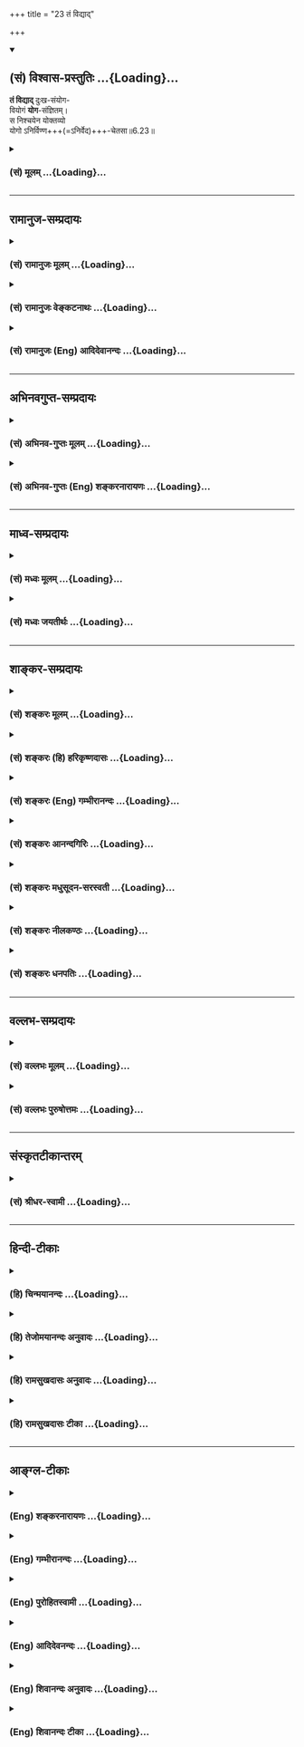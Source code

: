 +++
title = "23 तं विद्याद्"

+++
<div class="js_include" newlevelforh1="2" title="(सं) विश्वास-प्रस्तुतिः" unfilled url="/mahAbhAratam/vyAsaH/shlokashaH/06-bhIShma-parva/03-bhagavad-gItA-parva/saMskRtam/vishvAsa-prastutiH/06_Atma-saMyama-yogaH_a/23_taM_vidyAd.md">
<details open><summary><h2>(सं) विश्वास-प्रस्तुतिः ...{Loading}...</h2></summary>

**तं विद्याद्** दुःख-संयोग-  
वियोगं **योग**-संज्ञितम्।  
स निश्चयेन योक्तव्यो  
योगो ऽनिर्विण्ण+++(=ऽनिर्वेद)+++-चेतसा॥6.23॥
</details>
</div>
<div class="js_include collapsed" newlevelforh1="3" title="(सं) मूलम्" unfilled url="/mahAbhAratam/vyAsaH/shlokashaH/06-bhIShma-parva/03-bhagavad-gItA-parva/saMskRtam/mUlam/06_Atma-saMyama-yogaH_a/23_taM_vidyAd.md">
<details><summary><h3>(सं) मूलम् ...{Loading}...</h3></summary>

तं विद्याद् दुःखसंयोगवियोगं योगसंज्ञितम्।  
स निश्चयेन योक्तव्यो योगोऽनिर्विण्णचेतसा।।6.23।।
</details>
</div>


_________________
## रामानुज-सम्प्रदायः
<div class="js_include collapsed" newlevelforh1="3" title="(सं) रामानुजः मूलम्" unfilled url="/mahAbhAratam/vyAsaH/shlokashaH/06-bhIShma-parva/03-bhagavad-gItA-parva/saMskRtam/rAmAnujaH/mUlam/06_Atma-saMyama-yogaH_a/23_taM_vidyAd.md">
<details><summary><h3>(सं) रामानुजः मूलम् ...{Loading}...</h3></summary>

।।6.23।।**तं दुःखसंयोगवियोगं** दुःखसंयोगप्रत्यनीकाकारं योगशब्दाभिधेयं
ज्ञानं **विद्यात् स** एवंभूतो **योगः** इत्यारम्भदशायां **निश्चयेन
अनिर्विण्णचेतसा** हृष्टचेतसा **योगो योक्तव्यः।**

</details>
</div>
<div class="js_include collapsed" newlevelforh1="3" title="(सं) रामानुजः वेङ्कटनाथः" unfilled url="/mahAbhAratam/vyAsaH/shlokashaH/06-bhIShma-parva/03-bhagavad-gItA-parva/saMskRtam/rAmAnujaH/venkaTanAthaH/06_Atma-saMyama-yogaH_a/23_taM_vidyAd.md">
<details><summary><h3>(सं) रामानुजः वेङ्कटनाथः ...{Loading}...</h3></summary>

।। 6.23पुनरपि योगदशैव आदरातिरेकाय निरतिशयपुरुषार्थत्वप्रतिपादनेन
प्रपञ्च्यते यत्र इत्यादिभिः। निरुद्धं इत्यत्र
परिगृहीतत्वविनष्टत्वादिभ्रमव्युदासाय योगसेवया हेतुना सर्वत्र
निरुद्धमित्युक्तम्। सर्वतो निरुद्धमित्युक्ते प्रवृत्तस्य निवारणमात्रं
प्रतीयेतसर्वत्र इत्युक्ते तूत्तरोत्तरप्रवृत्त्यनुदयोऽपि सिध्यतीति
सप्तमीनिर्देशः। योगसेवया निरुद्धं यत्रोपरमते इत्युक्ते योगस्य
पृथगुपादानात् यच्छब्दार्थस्य योगाद्व्यतिरेकः प्रतीयेतेति
तद्व्युदासाययोगसंज्ञितम् इति वक्ष्यमाणान्वयेनयत्र योग इत्युक्तम्। यत्र
यस्मिन् काले इति परोक्तमयुक्तम् उपरितनयच्छब्दभिन्नार्थत्वप्रसङ्गात्
प्रतिनिर्देशस्थयोगशब्दानन्वयाच्चेति भावः। यत्रोपरमते इत्यत्र यतो
विच्छिद्यत इति भ्रमापाकरणायाहअतिशयितेति। यत्र सिद्धेऽन्यत उपरमत
इत्यध्याहारेण योजना न युक्ता तथा सतिनिरुद्धं इत्यनेन पुनरुक्तिश्च
स्यात्। उपसर्गाणां च नानार्थत्वादयमेवातिशयितार्थ उपपन्नः।
आसक्तिप्रतिपादनद्वारा तात्पर्येण वायमर्थः सिध्यतीति भावः। यत्र
चैवेत्येवकारस्य यथाक्रमान्वये प्रयोजनाभावात् उचितान्वयप्रदर्शनाय
आत्मन्येव तुष्यतीत्युक्तम्। अन्यनिरपेक्षमित्यवधारणतोषशब्दाभ्यां
अर्थसिद्धोक्तिः। यद्वाआत्मानं पश्यंस्तुष्यति इत्येतावतैव विवक्षितसिद्धौ
पुनरात्मनीति निर्देशः तदन्यव्युदासार्थ इत्यभिप्रायः। आत्मनि
परमात्मानमिति योजना तु जीवयोगविषयत्वादिहासङ्गता।
अतीन्द्रियमित्युक्तत्वात् परिशेषात् औचित्याच्चबुद्धिग्राह्यम् इत्यत्र
बुद्धिं विशिनष्टि आत्मबुद्ध्येकेति। आत्यन्तिकं
पुनर्दुःखसम्भेदरहितमित्यर्थः। यदेवंविधं सुखं तद्यत्र वेत्तीत्यन्वयः।
यद्वा यत्तदिति पिण्डितं प्रसिद्ध्यतिशयार्थं तदित्येवार्थः। केचित्तु
यत्तच्छब्दान्वयप्रकारमजानन्तःसुखमात्यन्तिकं यत्र इति पठन्तिवेत्ति यत्र
इति यत्रशब्दः पूर्वोत्तरवाक्यसाधारणतया मध्ये प्रयुक्तः।
वेत्तीत्यस्यापवर्गदशानुभाव्यसुखप्रतिसन्धानपरत्वव्युदासाय
योगरूपापारोक्ष्याभिप्रायेणअनुभवतीत्युक्तम्। आत्मनि तुष्यति इति
पूर्वमितरसुखनिरपेक्षत्वपरम्। सुखमात्यन्तिकम् इत्यादिकं तु
स्वरूपसुखानुभवपरमित्यपौनरुक्त्यम्। सुखातिरेकेणेति उक्त एवाचलनहेतुरुचित
इति भावः। प्रामाणिकार्थान्न चलतीति वा सम्यक् चलतीति वा निर्वहणं मन्दम्।
योगदशायां च सुखातिरेकेण स्वरसतस्तदवस्थयैव
चिरतरावस्थानाभिधानमुचितमपेक्षितं चेत्यभिप्रायेणतत्त्वतः
इत्यस्यतद्भावादिति प्रतिपदमुक्तम्। इतरविषयनिरोधनैरपेक्ष्येयत्र इति
श्लोकेनोक्ते। तत आत्मस्वरूपसुखानुभवस्तस्य स्वरसवाहितया दुर्विच्छेदत्वं
चसुखम् इति श्लोकेनाभिहिते। अथयं लब्ध्वा इति श्लोकेन योगविरतिकालेष्वपि
तस्यैवाभिलाषपदत्वाद्बाह्यसुखाभिलाषेण दुःखेन चानास्कन्दनमुच्यत इति
विभागज्ञापनाभिप्रायेणयोगाद्विरत इत्यादिकमुक्तम्। योगदशायां तु
लाभान्तरप्रतिसन्धानमेव नास्तीति भावः। गुरुणापि
इत्युक्तगौरवव्यञ्जनायगुणवत्पुत्रवियोगादिनेत्युक्तम्। पुत्रजन्मविपत्तिभ्यां
न परं सुखदुःखयोः इति ह्याहुः। न विचाल्यते योगप्रतिकूलमवसादं न
गच्छतीत्यर्थः। दुःखसंयोगस्य वियोगस्तस्यासम्बन्धः अभाव इत्यर्थः। स च
भावान्तरमिति ज्ञापनायाह दुःखसंयोगप्रत्यनीकाकारमिति। दुःखसंयोगस्य वियोगो
यत्रेति व्यधिकरणबहुव्रीहौ फलितोक्तिरियम्। अथवा वियोगशब्दोऽत्र
वियुज्यतेऽनेनेति करणार्थघञन्तो वियोगहेतुपर इति भावः। निर्विण्णचेतसेति
पदच्छेदे संसारे तापत्रयेष्वेवेत्यध्याहारः स्यात् तत्तु सप्रयोजने
योजनान्तरे सम्भवति न युक्तम् तस्मादनिर्निण्णचेतसेति पदच्छेदः।
निश्चयशब्दोऽपि तेनैव हेतुसमर्पणेनान्वितः न तुयोक्तव्यः इत्यनेन
निरर्थकान्वयप्रसङ्गात्। अनिर्विण्णत्वहेतुश्च निश्चयः
पूर्वोक्तनिरतिशयपुरुषार्थत्वेनैव स्यात् तदेतदखिलमभिसन्धायाह स
एवमिति। एवंरूपो निरतिशयपुरुषार्थरूप इत्यर्थः। योक्तव्यः इत्युक्तत्वात्
आरम्भोपकारकत्वद्योतनायआरम्भदशायामित्युक्तम्। मनसा क्लिश्यमानस्तु समाधानं
च कामयेत्। अनिर्वेदं मुनिर्गच्छन् कुर्यादेवात्मनो हितम्। इति
ह्युच्यते।। अतो विरक्त्युपयुक्तो निर्वेदोऽन्यः अयं त्वन्यादृश
इतिहृष्टचेतसेत्युक्तम्। योक्तव्यः कर्तव्य इत्यर्थः।  
  

</details>
</div>
<div class="js_include collapsed" newlevelforh1="3" title="(सं) रामानुजः (Eng) आदिदेवानन्दः" unfilled url="/mahAbhAratam/vyAsaH/shlokashaH/06-bhIShma-parva/03-bhagavad-gItA-parva/saMskRtam/rAmAnujaH/english/AdidevAnandaH/06_Atma-saMyama-yogaH_a/23_taM_vidyAd.md">
<details><summary><h3>(सं) रामानुजः (Eng) आदिदेवानन्दः ...{Loading}...</h3></summary>

6.20 - 6.23 Where, through the practice of Yoga, the mind, which is subdued everywhere by such practice, 'rejoices', i.e., rejoices in surpassing felicity; and where, perceiving through Yoga 'the self
(Atman)' by 'the mind (Atman)' one is delighted by the self and indifferent to all other objects; and where, through Yoga, one 'knows',
i.e., experiences that infinite happiness which can be grasped only by
the 'intellect' contemplating on the self, but is beyond the grasp of
the senses; where, remaining in that Yoga, one does not 'swerve from
that state,' because of the overwhelming happiness that state confers;
having gained which, he desires for it alone, even when he is awakened
from Yoga, and does not hold anything else as a gain; where one is not
moved even by 'the heaviest sorrow' caused by any berevaement like that
of a virtuous son - let him know that disunion from all union with pain,
i.e., which forms the opposite of union with pain, is called by the term
Yoga. This Yoga must be practised with the determination of its nature
as such from the beginning with a mind free from despondency, i.e., with
zestful exaltation.

</details>
</div>


_________________
## अभिनवगुप्त-सम्प्रदायः
<div class="js_include collapsed" newlevelforh1="3" title="(सं) अभिनव-गुप्तः मूलम्" unfilled url="/mahAbhAratam/vyAsaH/shlokashaH/06-bhIShma-parva/03-bhagavad-gItA-parva/saMskRtam/abhinava-guptaH/mUlam/06_Atma-saMyama-yogaH_a/23_taM_vidyAd.md">
<details><summary><h3>(सं) अभिनव-गुप्तः मूलम् ...{Loading}...</h3></summary>

।।6.20 6.23।। इदानीं तस्य स्वस्वभावस्य ब्रह्मणो बहुतर-विशेषण-द्वारेण स्वरूपं निरूप्यते - यः तीर्थान्तर-कल्पितेभ्यश् च रूपेभ्यो व्यतिरेकः - यत्रेत्यादि, अनिर्विण्णचेतसा इत्यन्तम्। 

**यत्र मनो निरुद्धम् उपरमते** स्वयम् एव।  
**आत्यन्तिकं** विषय-कृत-कालुष्याभावात् **सुखं यत्र वेत्ति**।  

**अपरो लाभो** धन-दार-पुत्रादीनां संनियोग-लब्धश् च योगः अन्यत्र सुख-धीर् निवर्तते च +इति वस्तु-स्व-भावो ऽयम् इत्य् अर्थः।  
**न विचाल्यते** विशेषेण न चाल्यते अपि तु संस्कार-मात्रेणैवास्य प्रथम-क्षण-मात्रम् एव चलनं कारुण्यादि-वशात्,+++(5)+++ न तु मूढतया विनष्टो "बताहम्! किं मया प्रतिपत्तव्यम्" इत्यादि।  

**दुःखसंयोगस्य वियोगो** यतः,  
**स** च **निश्चयेन** आस्तिकताजनितया श्रद्धया सर्वथा **योक्तव्यः** अभ्यसनीयः।  
**अनिर्विण्णम्** उपेय-प्राप्तौ दृढ-तरं  
संसारं दुःख-बहुलम् प्रति **निर्विण्णं** वा  
+++(S N omit वा)+++ **चेतो** यस्य।

</details>
</div>
<div class="js_include collapsed" newlevelforh1="3" title="(सं) अभिनव-गुप्तः (Eng) शङ्करनारायणः" unfilled url="/mahAbhAratam/vyAsaH/shlokashaH/06-bhIShma-parva/03-bhagavad-gItA-parva/saMskRtam/abhinava-guptaH/english/shankaranArAyaNaH/06_Atma-saMyama-yogaH_a/23_taM_vidyAd.md">
<details><summary><h3>(सं) अभिनव-गुप्तः (Eng) शङ्करनारायणः ...{Loading}...</h3></summary>

6.20-23 Yatra etc. upto anirvinna-cetasa. Where the mind well restrained
remains iet : i.e., on its own accord. Where he realises the limitless
Bliss : Becuase the dirts created by the sense-objects are absent. Any
other gain : the gain obtained through the close contacts with wealth.
wives, childeren etc. The idea is : With regard to other objects, the
notion of their being sources of pleasure disappears; and it is the
nature of the thing in estion. Not shaken much : not shaken to a great
extent; \[hence\] there is yet \[a little\] shaking in him, purely due
to \[former\] mental impression; and it lasts only for a moment due to
his compassion \[towards all creatures\], and not due to the wrong
notions like 'Alas ! I am undone ! What is to done by me.' and so on.
That, due to which the cessation of contact with misery results-that
must be yoked i.e., practised (concentrated upon) by all means, with
determination i.e., with faith, born of the belief \[in the Self\]. Of
undepressed mind. i.e., because the goal has been reached. Or of
depressed mind : i.e., depressed that the birth-and-death-cycle is very
firm and is full of misery. The means for abandoning desire is to
abandon intention. This (the Lord) says :

</details>
</div>


_________________
## माध्व-सम्प्रदायः
<div class="js_include collapsed" newlevelforh1="3" title="(सं) मध्वः मूलम्" unfilled url="/mahAbhAratam/vyAsaH/shlokashaH/06-bhIShma-parva/03-bhagavad-gItA-parva/saMskRtam/madhvaH/mUlam/06_Atma-saMyama-yogaH_a/23_taM_vidyAd.md">
<details><summary><h3>(सं) मध्वः मूलम् ...{Loading}...</h3></summary>

।।6.23।। दुःखसंयोगो येन वियुज्यते स दुःखसंयोगवियोगः। न केवलमुत्पन्नं
दुःखं विनाशय्रति। उत्पत्तिमेव निवारयतीति दर्शयति संयोगशब्देन। निश्चयेन
योक्तव्यः योक्तव्य एव बुभूषुणेत्यर्थः।

</details>
</div>
<div class="js_include collapsed" newlevelforh1="3" title="(सं) मध्वः जयतीर्थः" unfilled url="/mahAbhAratam/vyAsaH/shlokashaH/06-bhIShma-parva/03-bhagavad-gItA-parva/saMskRtam/madhvaH/jayatIrthaH/06_Atma-saMyama-yogaH_a/23_taM_vidyAd.md">
<details><summary><h3>(सं) मध्वः जयतीर्थः ...{Loading}...</h3></summary>

।।6.23।। ननु दुःखसम्बन्धस्य वियोगो ध्वंसः स कथं योगः स्यात् इत्यत आह
**दुःखेति**। करणेऽपि घञः स्मरणात्। एवं तर्हि दुःखवियोगमित्येव वक्तव्यम्
किं संयोगशब्देन इत्यत आह **न केवलमि**ति। वियोगशब्दो निवारणे वर्तत इति
भावः। एतच्च पदाधिक्यादेव लभ्यते नान्यथा। ननुस निश्चयेन योक्तव्यः इति
पुनर्विधानं किमर्थं निश्चयेनेत्यादिविशेषविधानार्थमिति चेत् न महाफले
सन्देहात् प्रवृत्त्यभावेननिश्चयेन इत्यस्य वैयर्थ्यादित्यत आह
**निश्चयेने**ति। अयोगव्यवच्छेदे निश्चयशब्द इत्यर्थः। कुत्रायोगो
व्यवच्छिद्यत इत्यत उक्तं **बुभूषुणे**ति मुमुक्षुणेत्यर्थः।

</details>
</div>


_________________
## शाङ्कर-सम्प्रदायः
<div class="js_include collapsed" newlevelforh1="3" title="(सं) शङ्करः मूलम्" unfilled url="/mahAbhAratam/vyAsaH/shlokashaH/06-bhIShma-parva/03-bhagavad-gItA-parva/saMskRtam/shankaraH/mUlam/06_Atma-saMyama-yogaH_a/23_taM_vidyAd.md">
<details><summary><h3>(सं) शङ्करः मूलम् ...{Loading}...</h3></summary>

।।6.23।। **तं विद्यात्** विजानीयात् **दुःखसंयोगवियोगं** दुःखैः संयोगः
दुःखसंयोगः तेन वियोगः दुःखसंयोगवियोगः तं दुःखसंयोगवियोगं **योग** इत्येव
**संज्ञितं** विपरीतलक्षणेन विद्यात् विजानीयादित्यर्थः। योगफलमुपसंहृत्य
पुनरन्वारम्भेण योगस्य कर्तव्यता उच्यते निश्चयानिर्वेदयोः
योगसाधनत्वविधानार्थम्। **स** यथोक्तफलो **योगः निश्चयेन** अध्यवसायेन
**योक्तव्यः अनिर्विण्णचेतसा** न निर्विण्णम् अनिर्विण्णम्। किं तत् चेतः
तेन निर्वेदरहितेन चेतसा चित्तेनेत्यर्थः।। किञ्च

</details>
</div>
<div class="js_include collapsed" newlevelforh1="3" title="(सं) शङ्करः (हि) हरिकृष्णदासः" unfilled url="/mahAbhAratam/vyAsaH/shlokashaH/06-bhIShma-parva/03-bhagavad-gItA-parva/saMskRtam/shankaraH/hindI/harikRShNadAsaH/06_Atma-saMyama-yogaH_a/23_taM_vidyAd.md">
<details><summary><h3>(सं) शङ्करः (हि) हरिकृष्णदासः ...{Loading}...</h3></summary>

।।6.23।। यत्रोपरमते से लेकर यहाँतक समस्त विशेषणोंसे विशिष्ट आत्माका
अवस्थाविशेषरूप जो योग कहा गया है उस योग नामक अवस्थाको दुःखोंके संयोगका
वियोग समझना चाहिये। अभिप्राय यह कि दुःखोंसे संयोग होना दुःखसंयोग है उससे
वियोग हो जाना दुःखोंके संयोगका वियोग है उस दुःखसंयोगवियोग को योग ऐसे
विपरीत नामसे कहा हुआ समझना चाहिये। योगफलका उपसंहार करके अब दृढ़ निश्चयको
और योगविषयक रुचिको भी योगका साधन बतानेके लिये पुनः प्रकारान्तरसे योगकी
कर्तव्यता बतायी जाती है वह उपर्युक्त फलवाला योग बिना उकताये हुए चित्तसे
निश्चयपूर्वक करना चाहिये। जिस चित्तमें निर्विण्णता ( उद्वेग ) न हो वह
अनिर्विण्णचित्त है ऐसे अनिर्विण्ण ( न उकताये हुए ) चित्तसे निश्चयपूर्वक
योगका साधन करना चाहिये यह अभिप्राय है।

</details>
</div>
<div class="js_include collapsed" newlevelforh1="3" title="(सं) शङ्करः (Eng) गम्भीरानन्दः" unfilled url="/mahAbhAratam/vyAsaH/shlokashaH/06-bhIShma-parva/03-bhagavad-gItA-parva/saMskRtam/shankaraH/english/gambhIrAnandaH/06_Atma-saMyama-yogaH_a/23_taM_vidyAd.md">
<details><summary><h3>(सं) शङ्करः (Eng) गम्भीरानन्दः ...{Loading}...</h3></summary>

6.23 Vidyat, one should know; tat, that; duhkha-samyoga-viyogam,
severance (viyoga) of contact (samyoga) with sorrow (duhkha); to be
verily yoga-sanjnitam, what is called Yoga-i.e. oen should know it
through a negative definition. After concluding the topic of the result
of Yoga, the need for pursuing Yoga is again being spoken of in another
way in order to enjoin 'preservance' and 'freedom from depression' as
the disciplines for Yoga: Sah, that; yogah, Yoga, which has the results
as stated above; yoktavyah, has to be practised; niscayena, with
perservance; and anirvinnacetasa, with an undepressed heart. That which
is not (a) depressed (nirvinnam) is anirvinnam. What is that; The heart.
(One has to practise Yoga) with that heart which is free from
depression. This is the meaning. Again,

</details>
</div>
<div class="js_include collapsed" newlevelforh1="3" title="(सं) शङ्करः आनन्दगिरिः" unfilled url="/mahAbhAratam/vyAsaH/shlokashaH/06-bhIShma-parva/03-bhagavad-gItA-parva/saMskRtam/shankaraH/AnandagiriH/06_Atma-saMyama-yogaH_a/23_taM_vidyAd.md">
<details><summary><h3>(सं) शङ्करः आनन्दगिरिः ...{Loading}...</h3></summary>

।।6.23।। तं विद्यादित्याद्यपेक्षितं पूरयन्नवतारयति **यत्रेति।**
तमित्यात्मावस्थाविशेषं परामृशति। दुःखसंयोगस्य वियोगो वियोगसंज्ञितो
युज्यते स कथं योगसंज्ञितः स्यादित्याशङ्क्याह **विपरीतेति।** इयं हि
योगावस्था समुत्खातनिखिलदुःखभेदेति दुःखसंयोगाभावो योगसंज्ञामर्हतीत्यर्थः।
उपसंहृते योगफले किमिति पुनर्योगस्य कर्तव्यत्वमुच्यते तत्राह
**योगफलमिति।** प्रकारान्तरेण योगस्य कर्तव्यत्वोपदेशारम्भोऽत्रान्वारम्भः
योगं युञ्जानस्तत्क्षणादुक्तां संसिद्धिमलभमानः संशयानो निवर्तेतेति
तन्निवृत्त्यर्थं पुनः कर्तव्यत्वोपदेशोऽर्थवानिति मत्वाह **निश्चयेति।**
तयोः साधनत्वविधानमेवाक्षरयोजनया साधयति **स यथेति।** इह जन्मनि जन्मान्तरे
वा सेत्स्यतीत्यध्यवसापः। योक्तव्यः कर्तव्यः।

</details>
</div>
<div class="js_include collapsed" newlevelforh1="3" title="(सं) शङ्करः मधुसूदन-सरस्वती" unfilled url="/mahAbhAratam/vyAsaH/shlokashaH/06-bhIShma-parva/03-bhagavad-gItA-parva/saMskRtam/shankaraH/madhusUdana-sarasvatI/06_Atma-saMyama-yogaH_a/23_taM_vidyAd.md">
<details><summary><h3>(सं) शङ्करः मधुसूदन-सरस्वती ...{Loading}...</h3></summary>

।।6.23।। यत्रोपरमत इत्यारभ्य बहुभिर्विशेषणैर्यो निर्वृत्तिकः
परमानन्दाभिव्यञ्जकाश्चित्तावस्थाविशेष उक्तस्तं चित्तवृत्तिनिरोधं
चित्तवृत्तिमयसर्वदुःखविरोधित्वेन दुःखवियोगमिव सन्तं योगसंज्ञितं
वियोगशब्दार्हमपि विरोधिलक्षणया योगशब्दवाच्यं विद्यज्जानीयान्नतु
योगशब्दानुरोधात्कंचित्संबन्धं प्रतिपद्येतेत्यर्थः। तथाच
भगवान्पतञ्जलिरसूत्रयत्योगश्चित्तवृत्तिनिरोधः इति। योगो भवति दुःखहा इति
यत्प्रागुक्तं तदेतदुपसंहृतम्। एवंभूते योगे निश्चयानिर्वेदयोः
साधनत्वविधानायाह स यथोक्तफलो योगो निश्चयेन
शास्त्राचार्यवचनतात्पर्यविषयोऽर्थः सत्य एवेत्यध्यवसायेन
योक्तव्योऽभ्यसनीयः। अनिर्विण्णचेतसा एतावतापि कालेन योगो न सिद्धः किमतः
परं कष्टमित्यनुतापो निर्वेदस्तद्रहितेन चेतसा। इह जन्मनि जन्मान्तरे वा
सेत्स्यसि किं त्वरयेत्येवं धैर्ययुक्तेन मनसेत्यर्थः। तदेतद्गौडपादा
उदाजह्नुःउत्सेक उदधेर्यद्वत्कुशाग्रेणैकबिन्दुना। मनसो
निग्रहस्तद्वद्भवेदपरिखेदतः।। इति। उत्सेक उत्सेचनम् शोषणाध्यवसायेन
जलोद्धरणमिति यावत्। अत्र संप्रदायविद आख्यायिकामाचक्षते कस्यचित्किल
पक्षिणोऽण्डानि तीरस्थानि तरङ्गवेगेन समुद्रोऽपजहार। स च समुद्रं
शोषयिष्याम्येवेति प्रवृत्तः स्वमुखाग्रेणैकैकं जलबिन्दुमुपरि प्रचिक्षेप।
तदा च बहुभिः पक्षिभिर्बन्धुर्गैर्वार्यमाणोऽपि नैवोपरराम। यदृच्छया च
तत्रागतेन नारदेन निवारितोऽप्यस्मिञ्जन्मनि जन्मान्तरे वा येन
केनाप्युपायेन समुद्रं शोषयिष्याम्येवेति प्रतिजज्ञे। ततश्च
दैवानुकूल्यात्कृपालुर्नारदो गरुडं तत्साहाय्याय प्रेषयामास
समुद्रस्त्वज्ज्ञातिद्रोहेण त्वामवमन्यत इति वचनेन। ततो गरुडपक्षवातेन
शुष्यन्समुद्रो भीतस्तान्यण्डानि तस्मै पक्षिणेप्रददौइति। एवमखेदेन
मनोनिरोधे परमधर्मे प्रवर्तमानं योगिनमीश्वरोऽनुगृह्णाति। ततश्च पक्षिण इव
तस्याभिमतं सिध्यतीति भावः।

</details>
</div>
<div class="js_include collapsed" newlevelforh1="3" title="(सं) शङ्करः नीलकण्ठः" unfilled url="/mahAbhAratam/vyAsaH/shlokashaH/06-bhIShma-parva/03-bhagavad-gItA-parva/saMskRtam/shankaraH/nIlakaNThaH/06_Atma-saMyama-yogaH_a/23_taM_vidyAd.md">
<details><summary><h3>(सं) शङ्करः नीलकण्ठः ...{Loading}...</h3></summary>

।।6.23।।**तमिति।** यत्रोपरमते चित्तमित्यादिनोक्तलक्षणं तं
दुःखसंयोगस्याप्यन्तःकरणसंबन्धस्य वियोगमेव सन्तं विरुद्धलक्षणया
योगसंज्ञितं विद्यात्। योगफलमुपसंहृत्य पुनर्निश्चयानिर्वेदयोः
साधनत्वविधानपूर्वकं तमेव शतकृत्वोऽपि पथ्यं वदितव्यमिति न्यायेन विधत्ते
**स इत्यादिना।** स योगो निश्चयेनाध्यवसायेनानिर्विण्णं निर्वेदरहितं चेतो
यस्य तेन योक्तव्योऽभ्यसनीयः। यद्वाशान्तो दान्त उपरतस्तितिक्षुः समाहितो
भूत्वात्मन्येवात्मानं पश्येत् इति श्रुतिविहितं श्रुत्यन्तरदृष्टं
श्रद्धावित्तपदोपेतं शमादिषट्कमत्र क्रमतो विधीयते। तत्र निश्चयेनेति
गुरुवेदवाक्यादौ फलावश्यंभावनिश्चयलक्षणा श्रद्धात्र निश्चयपदेन गृह्यते।
तथा निर्विण्णचेतसेति वैराग्येण द्वन्द्वसहिष्णुत्वलक्षणा तितिक्षा विधीयते
इति ज्ञेयम्।

</details>
</div>
<div class="js_include collapsed" newlevelforh1="3" title="(सं) शङ्करः धनपतिः" unfilled url="/mahAbhAratam/vyAsaH/shlokashaH/06-bhIShma-parva/03-bhagavad-gItA-parva/saMskRtam/shankaraH/dhanapatiH/06_Atma-saMyama-yogaH_a/23_taM_vidyAd.md">
<details><summary><h3>(सं) शङ्करः धनपतिः ...{Loading}...</h3></summary>

।।6.23।। यत्रोपरमत इत्यारभ्य यावद्भिर्विशेषणैर्विशिष्ट आत्मावस्थाविशिष्टो
योग उक्तः तं योगसंज्ञितं विद्याज्जनीयात्। इति यत्र यस्मन्काले इत्यादि
भाष्यं समाध्युपलक्षिते तस्मिन्काले योगसिद्धिर्भवतीति शेषः। यमात्मलाभं तं
विद्यादित्युत्तरत्र संबन्धः। यस्मिस्थितो योगी न विचाल्यते तं योगं
विद्यादीति पूर्ववत्। तं विद्यादित्याद्यपेक्षितं पूरयन्नवतारयति यत्रेति
तमित्यात्मावस्थाविशेषं परामृशतीति भाष्यं तट्टीकाकृद्भिर्व्याख्यातम्।
वस्तुतस्तु यत्रोपरमत इत्यारम्भ यावद्भिर्विशेषणैर्विशिष्ट
आत्मावस्थाविशेषो योग उक्तस्तमिति भाष्यानुरोधेन काले इत्यस्य
चित्तोपरमविशिष्ट आत्मावस्थाविशेष इत्यर्थः। एवमग्रेऽपि। यमात्मलाभमित्यस्य
आत्मनो लाभो यस्मिन् यस्मादिति वा आत्मलाभरुपमिति वा
लब्धेत्यादिविशेषणविशिष्टमात्मावस्थाविशेषमितय्रथः। यस्मिन्नात्मतत्त्व
इत्यस्यात्मतत्त्वमात्रोपलब्ध्या आत्मतत्त्वे स्थित इत्यादिविशेषणविशिष्टे
आत्मावस्थाविशेष इत्यर्थः। तथाच सर्वेषां यच्छब्दानां
तत्तद्विशेषणविशिष्टावस्थाविशेषप्रतिपादकानां तच्छब्देनान्वय इति। एतेन
यत्र काल इति व्याख्यानं त्वसाधु तच्छब्दानन्वयादिति प्रत्युक्तम्।
यत्त्वसाधुवादिनोक्तं यत्र यस्मिन्परिणामविशेषे योगसेवया योगाभ्यासपाटवेन
जाते सति चित्तं निरुद्धमेकविषयकवृत्तिप्रवाहरुपामेकाग्रतां त्यक्त्वा
निरिन्धनाग्निवदुपशाभ्य निर्वृत्तिकतया सर्ववृत्तिनिरोधरुपेण परिणतं भवति
यत्र च यस्मिंश्च परिणामं सतीत्यादि तत्रेदं वक्तव्यम्। स चित्तपरिणाम्ः कः
यस्मिन्सति चित्तं निरोधपरिणामं भजति। निरोधपरिणाम उतैकाग्रतापरिणामः।
नाद्यः। यस्मिन्सति सर्ववृत्तिनिरोधरुपेण चित्तं परिणतं भवति इति तस्य ततः
पृथगुक्तेः। न द्वितीयः। तमन्तःकरणपरिणामं सर्वचित्तवृत्तिनिरोधरुपं योगं
विद्यादीति परेणान्वयादिति स्वपरग्रन्थविरोधात्। यस्मिंश्च परिणामं सतीति।
अत्रापिविकल्पनीयम्। अयं परिणामः किं पूर्वोक्तादन्य उत स एव। आद्ये
प्रथमयत्रपदार्थोकार्थताभावः। न द्वितीयः। तमन्तःकरणपरिणामं
सर्वचित्तवृत्तिनिरोधरुपं योगं विद्यादीति परेणान्वयादिति
स्वपरग्रन्थविरोधात्। यस्मिंश्च परिणामे सतीति। अत्रापि विकल्पनीयम्। अयं
परिणामः किं पूर्वोक्तादन्य उत स एव। आद्ये प्रथमयत्रपदार्थैकार्थताभावः। न
द्वितीयः। उक्तदोषात् एकाग्रतापरिणामे सति निरोधपरिणामस्तस्मिंश्च सति
आत्मनात्मानं पश्यन्नात्मनि तुष्यतीति क्रमस्यौचित्याच्चेति दिक्। दुःखैः
संयोगः दुःखसंयोगः तेन वियोगो निखिलार्थनिवृत्तिरुपस्तं योगसंज्ञितं
योगशब्दितं विपरीतलक्षणेन विद्याज्जानीयादित्यर्थः। योगस्य फलमुपसंहृत्यशतं
कृत्वापि पथ्यं वदितव्यम् इति न्यायेन निश्चयादेः साधनत्वविधानार्थं योगस्य
कर्तव्यतामाह स इति। स यथोक्तफलो योगः निश्चयेनाध्यवसायेनेह जन्मनि
जन्मान्तरे वा सेत्स्यत्येवेत्यध्यवसायः। शास्त्राचार्योपदेशे
यथार्थत्वनिश्चयो वा। अनिर्विण्णचेतसा खेदरहितेन चित्तेन दुःखबुद्य्धा
प्रयत्नशैथिल्यकारणं खेदः। एतावतापि कालेन योगेनेति किमतःकष्टमित्येवंरुपः
निश्चयेनानिर्विण्णचेतसा योक्तव्यः फलपर्यन्तमभ्यसनीयः। तदुक्तं
गौटपादाचार्यैःउत्सेक उदधैर्यद्वत्कुशाग्रेणैकबिन्दुना। मनसो
निग्रहस्तद्वद्भवेदपरिखेदतः।। इति। उत्सेको जलोद्धरणम्। एतेन
निर्विण्णचेतसेत्येवंपदमुत्तरशेषभूतं द्रष्टव्यम्। तथा ह्यापातनिका
नन्वभ्यस्यतां नाम योगस्तत्रापि यदा हि नेन्द्रियार्तेषु न
कर्मस्वनुषज्जते। स सर्वसंकल्पसंन्यासीत्यनेन स्वार्थं
संकल्पमूलकामनात्यागे इन्द्रियनिग्रहे प्राप्तेऽपि प्राप्तयोगैश्वर्यो
दीनानाथसंदर्शनजनितानुकम्पापरवशस्तेषां हितकामनया संकल्पपूर्वं बाह्यं
कर्मा चरेदित्याशङ्क्याह निर्विण्णेति। सर्वान्कामान्स्वीयानिव
परसंबन्धिनोऽपि संकल्पप्रभवान् निर्विण्णेन चेतसा अशेषतः सहसंकल्पेः
त्यक्त्वेति स्वसंसारनिर्वेदवतः परार्थाप्रवृत्तिरत्यन्तासंगतेति। तथा
समन्ततः सर्वविषयेभ्यो मनसा सहेन्द्रियग्रामं नियम्यैव योगो योक्तव्य इति
प्रत्युक्तम्। क्त्वाप्रत्ययेन कामत्यागादेः योगाभ्याससाधनत्वस्य
स्पष्टप्रतीत्या योगसिद्ध्युत्तरभाव्यैश्वर्यवशादनुम्पापरवशोऽपि स्वीयानिव
परकीयानपि त्यक्त्वेत्यादिवर्णनस्यानौचित्यात्। शनैः शनैरित्यादिना मनस
उपरमस्य वक्ष्यमाणत्वेनात्र मनसा
विवेकादियुक्तेनेतिकरणपरत्ववर्णनस्यैवौचित्याच्च।

</details>
</div>


_________________
## वल्लभ-सम्प्रदायः
<div class="js_include collapsed" newlevelforh1="3" title="(सं) वल्लभः मूलम्" unfilled url="/mahAbhAratam/vyAsaH/shlokashaH/06-bhIShma-parva/03-bhagavad-gItA-parva/saMskRtam/vallabhaH/mUlam/06_Atma-saMyama-yogaH_a/23_taM_vidyAd.md">
<details><summary><h3>(सं) वल्लभः मूलम् ...{Loading}...</h3></summary>

।।6.22 6.25।। तदेव विशिनष्टि यं लब्ध्वेति।
एतेनेष्टप्राप्त्यनिष्टनिवृत्तिफलको योगः समन्वितःतं विद्यात् ৷৷.
योगसंज्ञितं दुःखसंयोगेन वियोग एव योग इति विरुद्धलक्षणया उच्यते।
यस्मादेवं महाफलो योगस्तस्मात्स एव यत्नोऽभ्यसनीयः इत्याह सार्धेन। स
निश्चयेनेति यत्नेन।

</details>
</div>
<div class="js_include collapsed" newlevelforh1="3" title="(सं) वल्लभः पुरुषोत्तमः" unfilled url="/mahAbhAratam/vyAsaH/shlokashaH/06-bhIShma-parva/03-bhagavad-gItA-parva/saMskRtam/vallabhaH/puruShottamaH/06_Atma-saMyama-yogaH_a/23_taM_vidyAd.md">
<details><summary><h3>(सं) वल्लभः पुरुषोत्तमः ...{Loading}...</h3></summary>

  
  
।।6.23।। तं योगसंज्ञितं मद्योगसंज्ञात्मकं विद्यात् जानीयात्। कीदृशं तं
दुःखसंयोगवियोगं दुःखात्मको यः संयोगो लौकिकोऽधिकरणदेहस्थो वा तस्य
वियोगरूपम्। यतोऽयं योगः फलसाधकोऽतः स कार्य इत्याह सार्द्धेन स इति। स
पूर्वोक्तः फलसाधकरूपो योगो निश्चयेन गुरूपदिष्टेन अनिर्विण्णेन
दुःखज्ञानजप्रपत्तिशैथिल्येन हितेन मनसा योक्तव्यः कर्तव्य इत्यर्थः।  
  

</details>
</div>


_________________
## संस्कृतटीकान्तरम्
<div class="js_include collapsed" newlevelforh1="3" title="(सं) श्रीधर-स्वामी" unfilled url="/mahAbhAratam/vyAsaH/shlokashaH/06-bhIShma-parva/03-bhagavad-gItA-parva/saMskRtam/shrIdhara-svAmI/06_Atma-saMyama-yogaH_a/23_taM_vidyAd.md">
<details><summary><h3>(सं) श्रीधर-स्वामी ...{Loading}...</h3></summary>

।।6.23।। य एवंभूतोऽवस्थाविशेषस्तमाह **तमित्यर्धेन।** दुःखशब्देन
दुःखमिश्रितत्वाद्वैषयिकं सुखमपि गृह्यते। दुःखस्य संयोगेन
स्पर्शमात्रेणापि वियोगो यस्मिंस्तमवस्थाविशेषं योगसंज्ञितं योगशब्दवाच्यं
जानीयात्। परमात्मना क्षेत्रज्ञस्य योजनंयोगः। यद्वा दुःखसंयोगेन वियोग एव
शूरे कातरशब्दवद्विरुद्धलक्षणया योग उच्यते। कर्मणि तु
योगशब्दस्तदुपायत्वादौपचारिक एवेति भावः। यस्मादेवं महाफलो योगस्तस्मात्स
एव यत्नतोऽभ्यसनीय इत्याह **स इति सार्धेन।** स यो निश्चयेन
शास्त्राचार्योपदेशजनितेन योक्तव्योऽभ्यसनीयः। यद्यपि शीघ्रं न सिध्यति
तथाप्यनिर्विण्णेन निर्वेदरहितेन चेतसा योक्तव्यः। दुःखबुद्ध्या
प्रयत्नशैथिल्यं निर्वेदः।

</details>
</div>


_________________
## हिन्दी-टीकाः
<div class="js_include collapsed" newlevelforh1="3" title="(हि) चिन्मयानन्दः" unfilled url="/mahAbhAratam/vyAsaH/shlokashaH/06-bhIShma-parva/03-bhagavad-gItA-parva/hindI/chinmayAnandaH/06_Atma-saMyama-yogaH_a/23_taM_vidyAd.md">
<details><summary><h3>(हि) चिन्मयानन्दः ...{Loading}...</h3></summary>

।।6.23।। इन चार श्लोकों में योग की स्थिति का सम्पूर्ण वर्णन करते हुये
भगवान् सब का आह्वान करते हैं कि इस योग का अभ्यास निश्चयपूर्वक करना
चाहिये। इस मार्ग पर चलने के लिये सबको उत्साहित करने के लिए भगवान् योगी
को प्राप्त सर्वोत्तम लक्ष्य का भी वर्णन करते हैं। पूर्व उपदिष्ट साधनों
के अभ्यास के फलस्वरूप जब चित्त पूर्णतया शान्त हो जाता है तब उस शान्त
चित्त में आत्मा का साक्षात् अनुभव होता है स्वयं से भिन्न किसी विषय के
रूप में नहीं वरन् अपने आत्मस्वरूप से। मन की अपने ही शुद्ध चैतन्य स्वरूप
की अनुभूति की यह स्थिति परम आनन्द स्वरूप है। परन्तु यह साक्षात्कार तभी
संभव है जब जीव शरीर मन और बुद्धि इन परिच्छेदक उपाधियों के साथ के अपने
तादात्म्य को पूर्णतया त्याग देता है। इस सुख को अतीन्द्रिय कहने से स्पष्ट
है कि विषयोपभोग के सुख के समान यह सुख नहीं है। सामान्यत हमारे सभी अनुभव
इन्द्रियों के द्वारा ही होते हैं। इसलिए जब आचार्यगण आत्मसाक्षात्कार को
आनन्द की स्थिति के रूप में वर्णन करते हैं तब हम उसे बाह्य और स्वयं से
भिन्न कोई लक्ष्य समझते हैं। परन्तु जब उसे अतीन्द्रिय कहा जाता है तो
साधकों को उसके अस्तित्व और सत्यत्व के प्रति शंका होती है कि कहीं यह
मिथ्या आश्वासन तो नहीं इस शंका का निवारण करने लिए इस श्लोक में
भगवान्स्पष्ट करते हैं कि यह आत्मानन्द केवल शुद्ध बुद्धि के द्वारा ही
ग्रहण करने योग्य है। यहाँ एक शंका मन में उठ सकती है कि प्राय अतिमानवीय
प्रयत्न करने के पश्चात् इस अनन्त आनन्द का जो अनुभव होगा कहीं वह क्षणिक
तो नहीं होगा जिसके लुप्त हो जाने पर उसकी प्राप्ति के लिए पुन उतना ही
परिश्रम करना पड़े नहीं। भगवान् का स्पष्ट कथन है कि जिसमें स्थित होने पर
योगी तत्त्व से कभी दूर नहीं होता। यह शाश्वत सुख है जिसे प्राप्त कर लेने
पर साधक पुन दुखरूप संसार को प्राप्त नहीं होता। क्या उस योगी को सामान्य
जनों को अनुभव होने वाले दुख कभी नहीं होंगे क्या उसमें संसारी मनुष्यों के
समान अधिकसेअधिक वस्तुओं को संग्रह करने की इच्छा नहीं होगी क्या वह लोगों
से प्रेम करने के साथ उनसे उसकी अपेक्षा नहीं रखेगा इस प्रकार की
उत्तेजनाएं केवल अज्ञानी पुरुष के लिए ही कष्टप्रद हो सकती हैं ज्ञानी के
लिए नहीं। यहाँ बाइसवें श्लोक में उस परमसत्य को उद्घाटित करते हैं जिसे
प्राप्त कर लेने पर योगी इससे अधिक अन्य कोई भी लाभ नहीं मानता है। इतने
अधिक स्पष्टीकरण के पश्चात् भी केवल बौद्धिक स्तर पर वेदान्त को समझने का
प्रयत्न करने वाले लोगों के मन में शंका आ सकती है कि क्या इस आनन्द के
अनुभव को जीवन की तनाव दुख कष्ट और शोकपूर्ण परिस्थितियों में भी निश्चल
रखा जा सकता है दूसरे शब्दों में क्या धर्म धनवान् और समर्थ लोगों के लिए
के लिए केवल मनोरंजन और विलास दुर्बल एवं असहाय लोगों के लिए
अन्धविश्वासजन्य सन्तोष और पलायनवादियों के लिए काल्पनिक स्वर्गमात्र नहीं
है क्या जीवन में आनेवाली कठिन परिस्थितियों में जैसे प्रिय का वियोग हानि
रुग्णता दरिद्रता भुखमरी आदि में धर्म के द्वारा आश्वासित पूर्णत्व अविचलित
रह सकता है लोगों के मन में उठने वाली इस शंका का असंदिग्ध उत्तर देते हुए
यहाँ स्पष्ट कहते हैं कि जिसमें स्थित हो जाने पर पर्वताकार दुखों से भी वह
योगी विचलित नहीं होता। उपर्युक्त विवेचन का संक्षेप में सार यह है
योगाभ्यास से मन के एकाग्र होने पर योगी को अपने उस परम आनन्दस्वरूप की
अनुभूति होती है जो अतीन्द्रिय तथा केवल शुद्ध बुद्धि के द्वारा ग्राह्य
है। उस अनुभव में फिर बुद्धि भी लीन हो जाती है। इस स्थिति में न संसार में
पुनरागमन होता है न इससे श्रेष्ठतर कोई अन्य लाभ ही है। इसमें स्थित पुरुष
गुरुतम दुखों से भी विचलित नहीं होता। गीता में इस अद्भुत सत्य का
आत्मस्वरूप से निर्देश किया गया है और जो सभी विवेकी साधकों का परम लक्ष्य
है। इस आत्मा को जानना चाहिए। आत्मज्ञान तथा आत्मानुभूति के साधन को गीता
में योग कहा गया है और इस अध्याय में योग की बहुत सुन्दर परिभाषा दी गई
है। गीता की प्रस्तावना में हम देख चुकें है कि किस प्रकार गीता में महाभारत
के सन्दर्भ में उपनिषद् प्रतिपादित सिद्धांतों का पुनर्विचार किया गया है।
योग के विषय में व्याप्त इस मिथ्या धारणा का कि यह कोई अद्भुत साधना है
जिसका अभ्यास करना सामान्य जनों के लिए अति कठिन है गीता में पूर्णतया
परिहार कर दिया गया है। आत्मविकास के साधन के रूप में जो योग कुछ विरले
लोगों के लिए ही उपलब्ध था उसका गीता में मानो सार्वजनिक उद्यान में
रूपान्तरण कर दिया गया है। जिसमें कोई भी व्यक्ति स्वेच्छा से प्रवेश करके
यथायोग्य लाभान्वित हो सकता है। इस दृष्टि से गीता को हिन्दुओं के
पुनर्जागरण का क्रान्तिकारी ग्रन्थ कहना उचित ही है। अवतार के रूप में
ईश्वरीय निर्वाध अधिकार से सम्पन्न होने के अतिरिक्त श्रीकृष्ण की भावनाओं
उद्देश्यों एवं कर्मों में एक क्रान्तिकारी का अपूर्व उत्साह झलकता है। जब
ऐसा दिव्य पुरुष अध्यात्म और संस्कृति के क्षेत्र में कार्य कर रहा हो तो
उसकी दी हुई योग की परिभाषा भी उतनी ही श्रेष्ठ होगी। भगवान् कहते हैं दुख
के संयोग से वियोग की स्थिति योग है। योग की यह पुर्नव्याख्या इस प्रकार
विरोधाभास की भाषा में गुंथी हुई है कि प्रत्येक पाठक का ध्यान सहसा उसकी
ओर आकर्षित होता है और वह उस पर विचार करने के लिए बाध्यसा हो सकता है। योग
शब्द का अर्थ है संबंध। अज्ञान दशा में मनुष्य का संबंध केवल अनित्य
परिच्छिन्न विषयों के साथ ही होने के कारण उसे जीवन में सदैव अनित्य सुख ही
मिलते हैं। इन विषयों का अनुभव शरीर मन और बुद्धि के द्वारा होता है। एक
सुख का अन्त ही दुख का प्रारम्भ है। इसलिए उपाधियों के साथ तादात्म्य किया
हुआ जीवन दुखसंयुक्त होगा। स्पष्ट है कि योग विधि में हमारा प्रयत्न यह होगा
कि इन उपाधियों से अपना तादात्म्य त्याग दें अर्थात् उनसे ध्यान दूर कर
लें। जब तक इनका उपयोग हम करते रहेंगे तब तक जगत् से हमारा सम्पूर्ण अथवा
आंशिक वियोग नहीं होगा। अत शरीर मन और बुद्धि से वियुक्त होकर आत्मा को
उसके शुद्ध स्वरूप में अनुभव करना ही दुखसंयोगवियोग योग है। विषयों में
आसक्ति से ही मन का अस्तित्व बना रहता है। किसी एक वस्तु से वियुक्त करने
के लिए उसे अन्य श्रेष्ठतर वस्तु का आलम्बन देना पड़ता है। अत पारमार्थिक
सत्य के आनन्द में स्थित होने का आलम्बन देने से ही दुखसंयोग से वियोग हो
सकता है। परन्तु इसके लिए प्रारम्भ में मन को प्रयत्नपूर्वक बाह्य विषयों
से हटाकर आत्मा में स्थिर करना होगा। कुछ विचार करने से यह ज्ञात होगा कि
यहाँ श्रीकृष्ण ने किसी ऐसे नये आदर्श या विचार को प्रस्थापित नहीं किया है
जो पहले से ही हिन्दू शास्त्रों में प्रतिपादित नहीं था। अन्तर केवल इतना
है कि श्रीकृष्ण के समय तक साधन की अपेक्षा साध्य पर विशेष बल दिया जाता
रहा था। परिणाम यह हुआ कि श्रद्धावान् लोगों के मन में उसके प्रति भय सा
बैठ गया और वे योग से दूर ही रहने लगे। फलत योग कुछ विरले लोगों के लिए ही
एक रहस्यमयी साधना बनकर रह गया। श्रीकृष्ण ने योग की पुर्नव्याख्या करके
लोगों के मन में बैठे इस भय को निर्मूल कर दिया है। भगवान् कहते हैं कि इस
योग का अभ्यास उत्साहपूर्ण और निश्चयात्मक बुद्धि से करना चाहिए। निश्चय और
उत्साह ही योग की सफलता के लिए आवश्यक गुण हैं क्योंकि मिथ्या से वियोग और
सत्य से संयोग ही योग है। यदि अग्नि की उष्णता असह्य लग रही हो तो हमें केवल
इतना ही करना होगा कि उससे दूर हटकर किसी शीतल स्थान पर पहुँच जायें। इसी
प्रकार यदि परिच्छिन्नता का जीवन दुखदायक है तो उससे मुक्ति पाने के लिए
आनन्दस्वरूप आत्मा में स्थित होने की आवश्यकता है। यही है दुखसंयोगवियोग
योग। योग के संदर्भ में कुछ अवान्तर विषय का वर्णन करने के पश्चात पुन
अभ्यास विधि का वर्णन करते हुए भगवान् कहते हैं

</details>
</div>
<div class="js_include collapsed" newlevelforh1="3" title="(हि) तेजोमयानन्दः अनुवादः" unfilled url="/mahAbhAratam/vyAsaH/shlokashaH/06-bhIShma-parva/03-bhagavad-gItA-parva/hindI/tejomayAnandaH/anuvAdaH/06_Atma-saMyama-yogaH_a/23_taM_vidyAd.md">
<details><summary><h3>(हि) तेजोमयानन्दः अनुवादः ...{Loading}...</h3></summary>

।।6.23।। दु:ख के संयोग से वियोग है, उसीको 'योग' नामसे जानना चाहिये । (वह
योग जिस ध्यानयोग लक्ष्य है,) उस ध्यानयोका अभ्यास न उकताये हुए चित्तसे
निश्चयपूर्वक करना चाहिये।।

</details>
</div>
<div class="js_include collapsed" newlevelforh1="3" title="(हि) रामसुखदासः अनुवादः" unfilled url="/mahAbhAratam/vyAsaH/shlokashaH/06-bhIShma-parva/03-bhagavad-gItA-parva/hindI/rAmasukhadAsaH/anuvAdaH/06_Atma-saMyama-yogaH_a/23_taM_vidyAd.md">
<details><summary><h3>(हि) रामसुखदासः अनुवादः ...{Loading}...</h3></summary>

।।6.23।। जिसमें दुःखोंके संयोगका ही वियोग है, उसीको 'योग' नामसे जानना
चाहिये। (वह योग जिस ध्यानयोगका लक्ष्य है,) उस ध्यानयोगका अभ्यास न उकताये
हुए चित्तसे निश्चयपूर्वक करना चाहिये।

</details>
</div>
<div class="js_include collapsed" newlevelforh1="3" title="(हि) रामसुखदासः टीका" unfilled url="/mahAbhAratam/vyAsaH/shlokashaH/06-bhIShma-parva/03-bhagavad-gItA-parva/hindI/rAmasukhadAsaH/TIkA/06_Atma-saMyama-yogaH_a/23_taM_vidyAd.md">
<details><summary><h3>(हि) रामसुखदासः टीका ...{Loading}...</h3></summary>

।।6.23।।***व्याख्या--*तं विद्याद्दुःखसंयोगवियोगं योगसंज्ञितम्--**जिसके
साथ हमारा सम्बन्ध है नहीं, हुआ नहीं, होगा नहीं और होना सम्भव ही नहीं,
ऐसे दुःखरूप संसार-शरीरके साथ सम्बन्ध मान लिया, यही 'दुःखसंयोग' है। यह
दुःखसंयोग 'योग' नहीं है। अगर यह योग होता अर्थात् संसारके साथ हमारा
नित्य-सम्बन्ध होता, तो इस दुःखसंयोगका कभी वियोग (सम्बन्ध-विच्छेद) नहीं
होता। परन्तु बोध होनेपर इसका वियोग हो जाता है। इससे सिद्ध होता है कि
दुःखसंयोग केवल हमारा माना हुआ है, हमारा बनाया हुआ है, स्वाभाविक नहीं है।
इससे कितनी ही दृढ़तासे संयोग मान लें और कितने ही लम्बे कालतक संयोग मान
लें, तो भी इसका कभी संयोग नहीं हो सकता। अतः हम इस माने हुए आगन्तुक
दुःखसंयोगका वियोग कर सकते हैं। इस दुःखसंयोग-(शरीर-संसार-) का वियोग करते
ही स्वाभाविक योग की प्राप्ति हो जातीहै अर्थात् स्वरूपके साथ हमारा जो
नित्ययोग है, उसकी हमें अनुभूति हो जाती है। स्वरूपके साथ नित्ययोगको ही
यहाँ 'योग' समझना चाहिये। यहाँ दुःखरूप संसारके सर्वथा वियोगको 'योग' कहा
गया है। इससे यह असर पड़ता है कि अपने स्वरूपके साथ पहले हमारा वियोग था,
अब योग हो गया। परन्तु ऐसी बात नहीं है। स्वरूपके साथ हमारा नित्ययोग है।
दुःखरूप संसारके संयोगका तो आरम्भ और अन्त होता है तथा संयोगकालमें भी
संयोगका आरम्भ और अन्त होता रहता है। परन्तु इस नित्ययोगका कभी आरम्भ और
अन्त नहीं होता। कारण कि यह योग मन, बुद्धि आदि प्राकृत पदार्थोंसे नहीं
होता, प्रत्युत इनके सम्बन्ध-विच्छेदसे होता है। यह नित्ययोग स्वतःसिद्ध
है। इसमें सबकी स्वाभाविक स्थिति है। परन्तु अनित्य संसारसे सम्बन्ध मानते
रहनेके कारण इस नित्ययोगकी विस्मृति हो गयी है। संसारसे सम्बन्ध-विच्छेद
होते ही नित्ययोगकी स्मृति हो जाती है। इसीको अर्जुनने अठारहवें अध्यायके
तिहत्तरवें श्लोकमें **नष्टो मोहः स्मृतिर्लब्धा** कहा है। अतः यह योग नया
नहीं हुआ है, प्रत्युत जो नित्ययोग है, उसीकी अनुभूति हुई है।  
  
भगवान्ने यहाँ **योगसंज्ञतिम्** पद देकर दुःखके संयोगके वियोगका नाम 'योग'
बताया है और दूसरे अध्यायमें **समत्वं योग उच्यते** कहकर समताको ही 'योग'
बताया है। यहाँ साध्यरूप समताका वर्णन है और वहाँ (2। 48 में) साधनरूप
समताका वर्णन है। ये दोनों बातें तत्त्वतः एक ही हैं; क्योंकि साधनरूप समता
ही अन्तमें साध्यरूप समतामें परिणत हो जाती है।  
  
पतञ्जलि महाराजने चित्तवृत्तियोंके निरोधको 'योग' कहा
है--**योगश्चित्तवृत्तिनिरोधः** (योगदर्शन 1। 2) और चित्तवृत्तियोंका निरोध
होनेपर द्रष्टाकी स्वरूपमें स्थिति बतायी है--**तदा द्रष्टुः
स्वरूपेऽवस्थानम्** (1। 3)। परन्तु यहाँ भगवान्ने **तं
विद्याद्दुःखसंयोगवियोगं योगसंज्ञितम्** पदोंसे द्रष्टाकी स्वरूपमें
स्थितिको ही 'योग 'कहा है, जो स्वतःसिद्ध है।  
  
यहाँ **तम्** कहनेका क्या तात्पर्य है; अठारहवें श्लोकमें योगीके लक्षण
बताकर उन्नीसवें श्लोकमें दीपकके दृष्टान्तसे उसके अन्तःकरणकी स्थितिका
वर्णन किया गया। उस ध्यानयोगीका चित्त जिस अवस्थामें उपराम हो जाता है,
उसका संकेत बीसवें श्लोकके पूर्वार्धमें **यत्र** पदसे किया और जब उस
योगीकी स्थिति परमात्मामें हो जाती है, उसका संकेत श्लोकके उत्तरार्धमें
**यत्र** पदसे किया। इक्कीसवें श्लोकके पूर्वार्धमें **यत्** पदसे उस
योगीके आत्यन्तिक सुखकी महिमा कही और उत्तरार्धमें **यत्र** पदसे उसकी
अवस्थाका संकेत किया। बाईसवें श्लोकके पूर्वार्धमें **यम्** पदसे उस योगीके
लाभका वर्णन किया और उत्तरार्धमें उसी लाभको **यस्मिन्** पदसे कहा। इस तरह
बीसवें श्लोकसे बाईसवें श्लोकतक छः बार **यत् (टिप्पणी प₀ 356)** शब्दका
प्रयोग करके योगीका जो विलक्षण स्थिति बतायी गयी है, उसीका यहाँ **तम्**
पदे संकेत करके उसकी महिमा कही गयी है।

</details>
</div>


_________________
## आङ्ग्ल-टीकाः
<div class="js_include collapsed" newlevelforh1="3" title="(Eng) शङ्करनारायणः" unfilled url="/mahAbhAratam/vyAsaH/shlokashaH/06-bhIShma-parva/03-bhagavad-gItA-parva/english/shankaranArAyaNaH/06_Atma-saMyama-yogaH_a/23_taM_vidyAd.md">
<details><summary><h3>(Eng) शङ्करनारायणः ...{Loading}...</h3></summary>

6.23. That he would realise to be the cause for \[his\] cessation of
\[his\] contact with misery and to be the one made known by Yoga. With determination That is to be yoked in Yoga by a person of undepressed mind (or of the depressed mind).

</details>
</div>
<div class="js_include collapsed" newlevelforh1="3" title="(Eng) गम्भीरानन्दः" unfilled url="/mahAbhAratam/vyAsaH/shlokashaH/06-bhIShma-parva/03-bhagavad-gItA-parva/english/gambhIrAnandaH/06_Atma-saMyama-yogaH_a/23_taM_vidyAd.md">
<details><summary><h3>(Eng) गम्भीरानन्दः ...{Loading}...</h3></summary>

6.23 One should know that severance of contact with sorrow to be what is called Yoga. That Yoga has to be practised with perservance and with an undepressed heart.

</details>
</div>
<div class="js_include collapsed" newlevelforh1="3" title="(Eng) पुरोहितस्वामी" unfilled url="/mahAbhAratam/vyAsaH/shlokashaH/06-bhIShma-parva/03-bhagavad-gItA-parva/english/purohitasvAmI/06_Atma-saMyama-yogaH_a/23_taM_vidyAd.md">
<details><summary><h3>(Eng) पुरोहितस्वामी ...{Loading}...</h3></summary>

6.23 This inner severance from the affliction of misery is spirituality.
It should be practised with determination and with a heart which refuses to be depressed.

</details>
</div>
<div class="js_include collapsed" newlevelforh1="3" title="(Eng) आदिदेवनन्दः" unfilled url="/mahAbhAratam/vyAsaH/shlokashaH/06-bhIShma-parva/03-bhagavad-gItA-parva/english/AdidevanandaH/06_Atma-saMyama-yogaH_a/23_taM_vidyAd.md">
<details><summary><h3>(Eng) आदिदेवनन्दः ...{Loading}...</h3></summary>

6.23 Know this deliverance from association with misery to be Yoga. This Yoga must be practised with determination and with a mind free from despondency.

</details>
</div>
<div class="js_include collapsed" newlevelforh1="3" title="(Eng) शिवानन्दः अनुवादः" unfilled url="/mahAbhAratam/vyAsaH/shlokashaH/06-bhIShma-parva/03-bhagavad-gItA-parva/english/shivAnandaH/anuvAdaH/06_Atma-saMyama-yogaH_a/23_taM_vidyAd.md">
<details><summary><h3>(Eng) शिवानन्दः अनुवादः ...{Loading}...</h3></summary>

6.23 Let that be known by the name of Yoga, the severance from union with pain. This Yoga should be practised with determination and with an undesponding mind.

</details>
</div>
<div class="js_include collapsed" newlevelforh1="3" title="(Eng) शिवानन्दः टीका" unfilled url="/mahAbhAratam/vyAsaH/shlokashaH/06-bhIShma-parva/03-bhagavad-gItA-parva/english/shivAnandaH/TIkA/06_Atma-saMyama-yogaH_a/23_taM_vidyAd.md">
<details><summary><h3>(Eng) शिवानन्दः टीका ...{Loading}...</h3></summary>

6.23 तम् that; विद्यात् let (him) know; दुःखसंयोगवियोगम् a state of severnace from union with pain; योगसंज्ञितम् called by the name of Yoga;
सः that; निश्चयेन with determination; योक्तव्यः should be practised;
योगः Yoga; अनिर्विण्णचेतसा with undesponding mind.Commentary In verses 20; 21 and 22 the Lord describes the benefits of Yoga; viz.; perfect satisfaction by resting in the Self; infinite unending bliss; freedom from sorrow and pain; etc. He further adds that this Yoga should be practised with a firm conviction and iron determination and with nondepression of heart. A spiritual aspirant with a wavering mind will not able to attain success in Yoga. He will leave the practice when he meets with some obstacles on the path. The practitioner must also be bold; cheerful and selfreliant.

</details>
</div>
